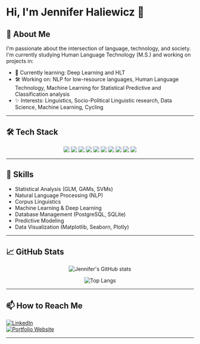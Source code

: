 # Hi, I'm Jennifer Haliewicz 👋

## 🔭 About Me
I'm passionate about the intersection of language, technology, and society.  
I'm currently studying Human Language Technology (M.S.) and working on projects in:

- 🌱 Currently learning: Deep Learning and HLT
- 🛠️ Working on: NLP for low-resource languages, Human Language Technology, Machine Learning for Statistical Predictive and Classification analysis
- ✨ Interests: Linguistics, Socio-Political Linguistic research, Data Science, Machine Learning, Cycling

---

## 🛠️ Tech Stack

<div align="center">

<!-- Programming -->
<img src="https://img.shields.io/badge/Python-3776AB?style=for-the-badge&logo=python&logoColor=white" />
<img src="https://img.shields.io/badge/R-276DC3?style=for-the-badge&logo=r&logoColor=white" />
<img src="https://img.shields.io/badge/SQL-4479A1?style=for-the-badge&logo=postgresql&logoColor=white" />
<img src="https://img.shields.io/badge/Jupyter-F37626?style=for-the-badge&logo=jupyter&logoColor=white" />
<img src="https://img.shields.io/badge/HTML5-E34F26?style=for-the-badge&logo=html5&logoColor=white" />
<img src="https://img.shields.io/badge/CSS3-1572B6?style=for-the-badge&logo=css3&logoColor=white" />

<!-- Data/ML tools -->
<img src="https://img.shields.io/badge/Pandas-150458?style=for-the-badge&logo=pandas&logoColor=white" />
<img src="https://img.shields.io/badge/Scikit%20Learn-F7931E?style=for-the-badge&logo=scikit-learn&logoColor=white" />
<img src="https://img.shields.io/badge/TensorFlow-FF6F00?style=for-the-badge&logo=tensorflow&logoColor=white" />
<img src="https://img.shields.io/badge/Keras-D00000?style=for-the-badge&logo=keras&logoColor=white" />

</div>

---

## 💬 Skills
- Statistical Analysis (GLM, GAMs, SVMs)
- Natural Language Processing (NLP)
- Corpus Linguistics
- Machine Learning & Deep Learning
- Database Management (PostgreSQL, SQLite)
- Predictive Modeling
- Data Visualization (Matplotlib, Seaborn, Plotly)

---

## 📈 GitHub Stats

<div align="center">

![Jennifer's GitHub stats](https://github-readme-stats.vercel.app/api?username=jenniferhaliewicz&show_icons=true&theme=calm)

![Top Langs](https://github-readme-stats.vercel.app/api/top-langs/?username=jenniferhaliewicz&layout=compact&theme=calm)

</div>

---

## 📫 How to Reach Me
[![LinkedIn](https://img.shields.io/badge/LinkedIn-Connect-blue?style=for-the-badge&logo=linkedin)](https://linkedin.com/in/yourlinkedin)  
[![Portfolio Website](https://img.shields.io/badge/Portfolio-Website-green?style=for-the-badge&logo=github)](https://www.jenniferhaliewicz.com)

---
